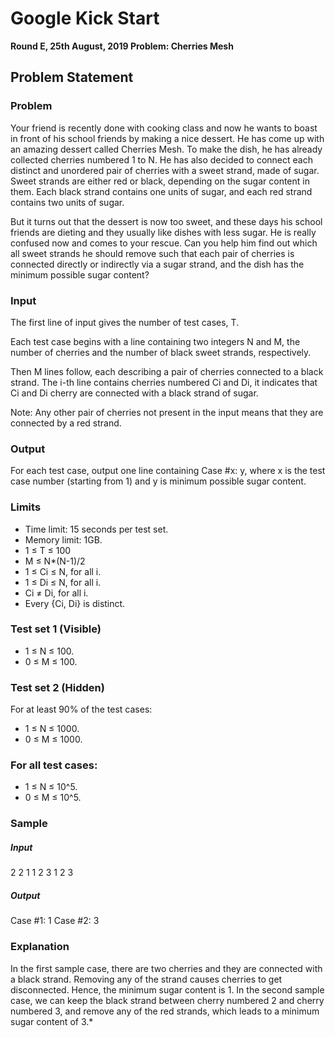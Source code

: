 # Google Kick Start
**Round E, 25th August, 2019 
Problem: Cherries Mesh**

## Problem Statement
### Problem
Your friend is recently done with cooking class and now he wants to boast in front of his school friends by making a nice dessert. He has come up with an amazing dessert called Cherries Mesh. To make the dish, he has already collected cherries numbered 1 to N. He has also decided to connect each distinct and unordered pair of cherries with a sweet strand, made of sugar. Sweet strands are either red or black, depending on the sugar content in them. Each black strand contains one units of sugar, and each red strand contains two units of sugar.

But it turns out that the dessert is now too sweet, and these days his school friends are dieting and they usually like dishes with less sugar. He is really confused now and comes to your rescue. Can you help him find out which all sweet strands he should remove such that each pair of cherries is connected directly or indirectly via a sugar strand, and the dish has the minimum possible sugar content?

### Input
The first line of input gives the number of test cases, T.

Each test case begins with a line containing two integers N and M, the number of cherries and the number of black sweet strands, respectively.

Then M lines follow, each describing a pair of cherries connected to a black strand. The i-th line contains cherries numbered Ci and Di, it indicates that Ci and Di cherry are connected with a black strand of sugar.

Note: Any other pair of cherries not present in the input means that they are connected by a red strand.

### Output
For each test case, output one line containing Case #x: y, where x is the test case number (starting from 1) and y is minimum possible sugar content.

### Limits
- Time limit: 15 seconds per test set.
- Memory limit: 1GB.
- 1 ≤ T ≤ 100
- M ≤ N*(N-1)/2
- 1 ≤ Ci ≤ N, for all i.
- 1 ≤ Di ≤ N, for all i.
- Ci ≠ Di, for all i.
- Every {Ci, Di} is distinct.

### Test set 1 (Visible)
- 1 ≤ N ≤ 100.
- 0 ≤ M ≤ 100.

### Test set 2 (Hidden)
For at least 90% of the test cases:
- 1 ≤ N ≤ 1000.
- 0 ≤ M ≤ 1000.

### For all test cases:
- 1 ≤ N ≤ 10^5.
- 0 ≤ M ≤ 10^5.

### Sample

##### Input 
 
2
2 1
1 2
3 1
2 3

##### Output 
  
Case #1: 1
Case #2: 3

### Explanation
In the first sample case, there are two cherries and they are connected with a black strand. Removing any of the strand causes cherries to get disconnected. Hence, the minimum sugar content is 1.
In the second sample case, we can keep the black strand between cherry numbered 2 and cherry numbered 3, and remove any of the red strands, which leads to a minimum sugar content of 3.*
